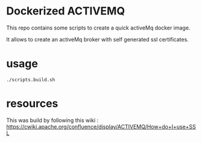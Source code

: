 # Dockerized ACTIVEMQ 

This repo contains some scripts to create a quick activeMq docker image.

It allows to create an activeMq broker with self generated ssl certificates.

# usage

```
./scripts.build.sh
```


# resources

This was build by following this wiki : https://cwiki.apache.org/confluence/display/ACTIVEMQ/How+do+I+use+SSL